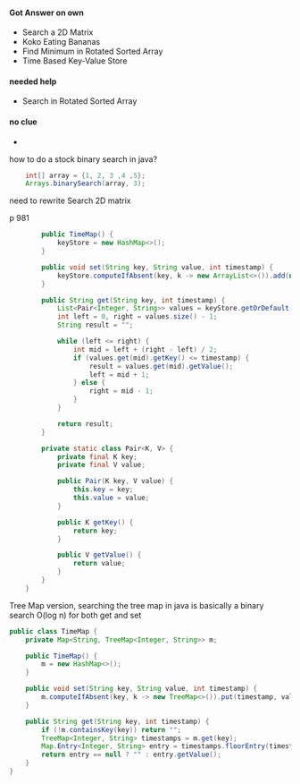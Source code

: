 #### Got Answer on own
- Search a 2D Matrix
- Koko Eating Bananas
- Find Minimum in Rotated Sorted Array
- Time Based Key-Value Store

#### needed help
- Search in Rotated Sorted Array

#### no clue
- 

how to do a stock binary search in java?
```java
    int[] array = {1, 2, 3 ,4 ,5};
    Arrays.binarySearch(array, 3);
```


need to rewrite Search 2D matrix 

p 981

```java 
        public TimeMap() {
            keyStore = new HashMap<>();
        }

        public void set(String key, String value, int timestamp) {
            keyStore.computeIfAbsent(key, k -> new ArrayList<>()).add(new Pair<>(timestamp, value));
        }

        public String get(String key, int timestamp) {
            List<Pair<Integer, String>> values = keyStore.getOrDefault(key, new ArrayList<>());
            int left = 0, right = values.size() - 1;
            String result = "";

            while (left <= right) {
                int mid = left + (right - left) / 2;
                if (values.get(mid).getKey() <= timestamp) {
                    result = values.get(mid).getValue();
                    left = mid + 1;
                } else {
                    right = mid - 1;
                }
            }

            return result;
        }

        private static class Pair<K, V> {
            private final K key;
            private final V value;

            public Pair(K key, V value) {
                this.key = key;
                this.value = value;
            }

            public K getKey() {
                return key;
            }

            public V getValue() {
                return value;
            }
        }
    }
```

Tree Map version, searching the tree map in java is basically a binary search
O(log n) for both get and set
```java 
public class TimeMap {
    private Map<String, TreeMap<Integer, String>> m;

    public TimeMap() {
        m = new HashMap<>();
    }

    public void set(String key, String value, int timestamp) {
        m.computeIfAbsent(key, k -> new TreeMap<>()).put(timestamp, value);
    }

    public String get(String key, int timestamp) {
        if (!m.containsKey(key)) return "";
        TreeMap<Integer, String> timestamps = m.get(key);
        Map.Entry<Integer, String> entry = timestamps.floorEntry(timestamp);
        return entry == null ? "" : entry.getValue();
    }
}
```